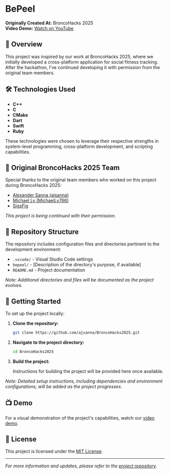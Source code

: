 # BePeel

**Originally Created At:** BroncoHacks 2025  
**Video Demo:** [Watch on YouTube](https://youtu.be/02DWkbZjYc4)

## 📌 Overview

This project was inspired by our work at BroncoHacks 2025, where we initially developed a cross-platform application for social fitness tracking. After the hackathon, I've continued developing it with permission from the original team members.

## 🛠️ Technologies Used

- **C++**
- **C**
- **CMake**
- **Dart**
- **Swift**
- **Ruby**

These technologies were chosen to leverage their respective strengths in system-level programming, cross-platform development, and scripting capabilities.

## 👥 Original BroncoHacks 2025 Team

Special thanks to the original team members who worked on this project during BroncoHacks 2025:

- [Alexander Sanna (ajsanna)](https://github.com/ajsanna)
- [Michael Ly (MichaelLy766)](https://github.com/MichaelLy766)
- [SigsFig](https://github.com/SigsFig)

*This project is being continued with their permission.*

## 📂 Repository Structure

The repository includes configuration files and directories pertinent to the development environment:

- `.vscode/` - Visual Studio Code settings
- `bepeel/` - [Description of the directory's purpose, if available]
- `README.md` - Project documentation

*Note: Additional directories and files will be documented as the project evolves.*

## 🚀 Getting Started

To set up the project locally:

1. **Clone the repository:**

   ```bash
   git clone https://github.com/ajsanna/BroncoHacks2025.git
   ```

2. **Navigate to the project directory:**

   ```bash
   cd BroncoHacks2025
   ```

3. **Build the project:**

   Instructions for building the project will be provided here once available.

*Note: Detailed setup instructions, including dependencies and environment configurations, will be added as the project progresses.*

## 📺 Demo

For a visual demonstration of the project's capabilities, watch our [video demo](https://youtu.be/ASo6Ao8WUI8?si=-QYZVvVqtndh3OSM).

## 📄 License

This project is licensed under the [MIT License](LICENSE).

---

*For more information and updates, please refer to the [project repository](https://github.com/ajsanna/BroncoHacks2025).*
